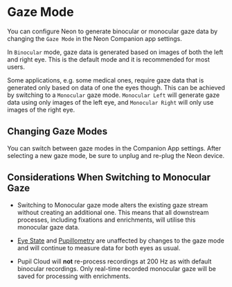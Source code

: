 # Gaze Mode

You can configure Neon to generate binocular or monocular gaze data by changing the `Gaze Mode` in the Neon Companion app settings.

In `Binocular` mode, gaze data is generated based on images of both the left and right eye. This is the default mode and it is recommended for most users.

Some applications, e.g. some medical ones, require gaze data that is generated only based on data of one the eyes though. This can be achieved by switching to a `Monocular` gaze mode. `Monocular Left` will generate gaze data using only images of the left eye, and `Monocular Right` will only use images of the right eye.

## Changing Gaze Modes

You can switch between gaze modes in the Companion App settings. After selecting a new gaze mode, be sure to unplug and re-plug the Neon device.

## Considerations When Switching to Monocular Gaze

- Switching to Monocular gaze mode alters the existing gaze stream without creating an additional one. This means that all downstream processes, including fixations and enrichments, will utilise this monocular gaze data.

- [Eye State](/data-collection/data-streams/#_3d-eye-states) and [Pupillometry](/data-collection/data-streams/#pupil-diameters) are unaffected by changes to the gaze mode and will continue to measure data for both eyes as usual.

- Pupil Cloud will **not** re-process recordings at 200 Hz as with default binocular recordings. Only real-time recorded monocular gaze will be saved for processing with enrichments.
